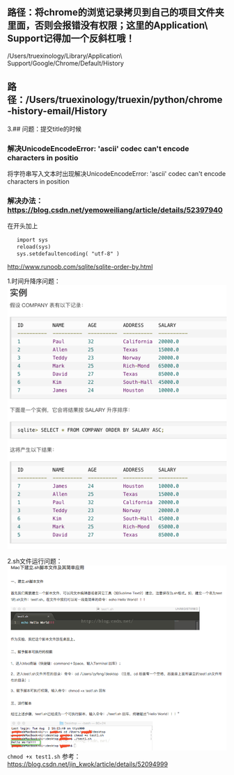 
## 路径：将chrome的浏览记录拷贝到自己的项目文件夹里面，否则会报错没有权限；这里的Application\ Support记得加一个反斜杠哦！
/Users/truexinology/Library/Application\ Support/Google/Chrome/Default/History

## 路径：/Users/truexinology/truexin/python/chrome-history-email/History

3.## 问题：提交title的时候
 ### 解决UnicodeEncodeError: 'ascii' codec can't encode characters in positio
  将字符串写入文本时出现解决UnicodeEncodeError: 'ascii' codec can't encode characters in position
 ### 解决办法：https://blog.csdn.net/yemoweiliang/article/details/52397940
  在开头加上
 ``` 
    import sys
    reload(sys)
    sys.setdefaultencoding( "utf-8" )
  ```
  
http://www.runoob.com/sqlite/sqlite-order-by.html

1.时间升降序问题：
![](.readme_images/4014725b.png)

2.sh文件运行问题：
![](.readme_images/bec5b3a8.png)
```chmod +x test1.sh```
参考：https://blog.csdn.net/jin_kwok/article/details/52094999
